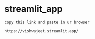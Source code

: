 # streamlit_app
```copy this link and paste in ur browser```
```
https://vishwajeet.streamlit.app/
```
